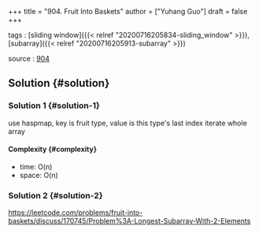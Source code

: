 +++
title = "904. Fruit Into Baskets"
author = ["Yuhang Guo"]
draft = false
+++

tags
: [sliding window]({{< relref "20200716205834-sliding_window" >}}),[subarray]({{< relref "20200716205913-subarray" >}})

source
: [904](https://leetcode.com/problems/fruit-into-baskets/)


## Solution {#solution}


### Solution 1 {#solution-1}

use haspmap, key is fruit type, value is this type's last index
iterate whole array


#### Complexity {#complexity}

-   time: O(n)
-   space: O(n)


### Solution 2 {#solution-2}

<https://leetcode.com/problems/fruit-into-baskets/discuss/170745/Problem%3A-Longest-Subarray-With-2-Elements>
